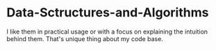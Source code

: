 # Data-Sctructures-and-Algorithms
I like them in practical usage or with a focus on explaining the intuition behind them. That's unique thing about my code base.
